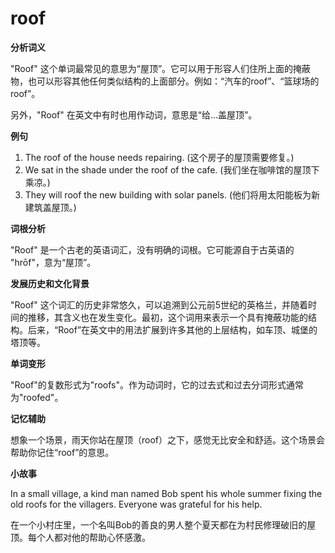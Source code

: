 # roof

**分析词义**

  

"Roof" 这个单词最常见的意思为“屋顶”。它可以用于形容人们住所上面的掩蔽物，也可以形容其他任何类似结构的上面部分。例如：“汽车的roof”、“篮球场的roof”。

  

另外，"Roof" 在英文中有时也用作动词，意思是“给...盖屋顶”。

  

**例句**

  

1.  The roof of the house needs repairing. (这个房子的屋顶需要修复。)
2.  We sat in the shade under the roof of the cafe. (我们坐在咖啡馆的屋顶下乘凉。)
3.  They will roof the new building with solar panels. (他们将用太阳能板为新建筑盖屋顶。)

  

**词根分析**

  

"Roof" 是一个古老的英语词汇，没有明确的词根。它可能源自于古英语的 "hrōf"，意为“屋顶”。

  

**发展历史和文化背景**

  

"Roof" 这个词汇的历史非常悠久，可以追溯到公元前5世纪的英格兰，并随着时间的推移，其含义也在发生变化。最初，这个词用来表示一个具有掩蔽功能的结构。后来，“Roof”在英文中的用法扩展到许多其他的上层结构，如车顶、城堡的塔顶等。

  

**单词变形**

  

"Roof"的复数形式为"roofs"。作为动词时，它的过去式和过去分词形式通常为"roofed"。

  

**记忆辅助**

  

想象一个场景，雨天你站在屋顶（roof）之下，感觉无比安全和舒适。这个场景会帮助你记住“roof”的意思。

  

**小故事**

  

In a small village, a kind man named Bob spent his whole summer fixing the old roofs for the villagers. Everyone was grateful for his help.

  

在一个小村庄里，一个名叫Bob的善良的男人整个夏天都在为村民修理破旧的屋顶。每个人都对他的帮助心怀感激。
